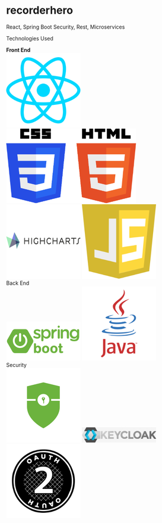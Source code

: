 # recorderhero
React, Spring Boot Security, Rest, Microservices

Technologies Used

<b>Front End</b>
</br>
<img src="/TechnologiesUsedImages/Reactjs-icon-vector-01.svg" width="200" height="200">
<img src="/TechnologiesUsedImages/CSS3_and_HTML5_logos_and_wordmarks.svg" width="350" height="200">
<img src="/TechnologiesUsedImages/highcharts.png" width="200" height="200" >
<img src="/TechnologiesUsedImages/javascript-seeklogo.com.svg" width="200" height="200">
</br>
Back End</br>
<img src="/TechnologiesUsedImages/spring-boot-logo.png" width="200">
<img src="/TechnologiesUsedImages/java.svg" width="200" height="200">
</br>
Security </br>
<img src="/TechnologiesUsedImages/spring_security.png" width="200" height="200">
<img src="/TechnologiesUsedImages/keycloak.png" width="200" >
<img src="/TechnologiesUsedImages/oauth2_logo.svg" width="200" height="200">



